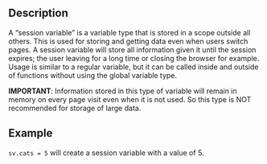 ## Description
A “session variable” is a variable type that is stored in a scope outside all others.  This is used for storing and getting data even when users switch pages.  A session variable will store all information given it until the session expires; the user leaving for a long time or closing the browser for example.  Usage is similar to a regular variable, but it can be called inside and outside of functions without using the global variable type.

**IMPORTANT**: Information stored in this type of variable will remain in memory on every page visit even when it is not used.  So this type is NOT recommended for storage of large data.

## Example
`sv.cats = 5` will create a session variable with a value of 5.